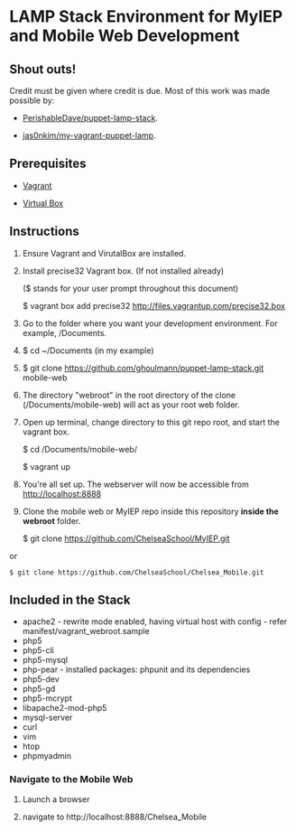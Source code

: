 # LAMP Stack Environment for MyIEP and Mobile Web Development

## Shout outs!

Credit must be given where credit is due. Most of this work was made possible by:

* [PerishableDave/puppet-lamp-stack](https://github.com/PerishableDave/puppet-lamp-stack).

* [jas0nkim/my-vagrant-puppet-lamp](https://github.com/jas0nkim/my-vagrant-puppet-lamp).

## Prerequisites

* [Vagrant](http://www.vagrantup.com/)

* [Virtual Box](https://www.virtualbox.org/)

## Instructions

1. Ensure Vagrant and VirutalBox are installed.

2. Install precise32 Vagrant box. (If not installed already)

    ($ stands for your user prompt throughout this document)

	$ vagrant box add precise32 http://files.vagrantup.com/precise32.box

3. Go to the folder where you want your development environment. For example, /Documents.

4. $ cd ~/Documents (in my example)

5. $ git clone https://github.com/ghoulmann/puppet-lamp-stack.git mobile-web

4. The directory "webroot" in the root directory of the clone (/Documents/mobile-web) will act as your root web folder.

5. Open up terminal, change directory to this git repo root, and start the vagrant box.

	$ cd /Documents/mobile-web/

	$ vagrant up

6. You're all set up. The webserver will now be accessible from [http://localhost:8888](http://localhost:8888)

7. Clone the mobile web or MyIEP repo inside this repository **inside the webroot** folder.

	$ git clone https://github.com/ChelseaSchool/MyIEP.git

or

	$ git clone https://github.com/ChelseaSchool/Chelsea_Mobile.git


## Included in the Stack

* apache2 - rewrite mode enabled, having virtual host with config - refer manifest/vagrant_webroot.sample
* php5
* php5-cli
* php5-mysql
* php-pear - installed packages: phpunit and its dependencies
* php5-dev
* php5-gd
* php5-mcrypt
* libapache2-mod-php5
* mysql-server
* curl
* vim
* htop
* phpmyadmin

### Navigate to the Mobile Web

1. Launch a browser

2. navigate to http://localhost:8888/Chelsea_Mobile
